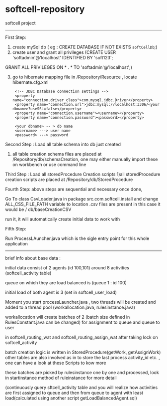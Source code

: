 # softcell-repository
softcell project


*****************************************************************
First Step:

1) create mySql db  ( eg : CREATE DATABASE  IF NOT EXISTS `softCellDb`;)
2) create user and grant all privileges  (CREATE USER 'softadmin'@'localhost' IDENTIFIED BY 'soft123';

GRANT ALL PRIVILEGES ON * . * TO 'softadmin'@'localhost';)

3) go to hibernate mapping file in /Repository/Resource , locate hibernate.cfg.xml


        <!-- JDBC Database connection settings -->
        <property name="connection.driver_class">com.mysql.jdbc.Driver</property>
        <property name="connection.url">jdbc:mysql://localhost:3306/<your dbname>?useSSL=false</property>
        <property name="connection.username"><username></property>
        <property name="connection.password"><password></property>
        
        <your dbname> -- > db name
        <username> ---> user name
        <password> ---> password 
        
        
        
 Second Step :
 Load all table schema into db just created
 
 1) all table creation schema files are placed at /Repository/db/schemaCreation, one may either manually 
 import these on workbench or use command line 
 
 
 
 Third Step : 
 Load all storedProcedure Creation scripts
 1)all storedProcedure creation scripts are placed at /Repository/db/StoredProcedure
 
 
 
 
 Fourth Step:
 above steps are sequential and necessary once done, 
 
 Go To class CsvLoader.java in package src.com.softcell.install and change ALL_CSS_FILE_PATH variable to
 location .csv files are present in this case it would be
 <Extracted repository> / db/baseCreationCSV
 
 run it, it will automatically create initial data to work with
 
 
 
 
 
 Fifth Step:
 
 Run ProcessLAuncher.java which is the sigle entry point for this whole application
 
 
 
 **********************************************************************************************
 
 brief info about base data :
 
 initial data consist of 2 agents (id 100,101) around 8 activities (softcell_activity table)
 
 queue on which they are load balanced is (queue 1 : id 100) 
 
 initial load of both agent is 3 (set in softcell_user_load)
 
 Moment you start processLauncher.java , two threads will be created and added to a thread pool
 (workallocation.java, rulesinstance.java)
 
 workallocation will create batches of 2 (batch size defined in RulesConstant.java can be changed)
 for assignment to queue and queue to user
 
 in softcell_routing_wat and softcell_routing_assign_wat after taking lock on softcell_activity
 
 batch creation logic is written in StoredProcedure(getWork, getAssignWork)
 other tables are also involved as in to store the last process activity_id etc. , one can have a look at these Scripts to kow more
 
 these batches are picked by rulesinstance one by one and processed, look in startinstance method of ruleinstance for more detail
 
(continuously query sftcell_activity table and you will realize how activities are first assigned to queue
and then from queue to agent with least load(calculated using another script getLoadBalancedAgent.sql)


 
 
 
 